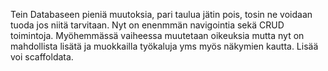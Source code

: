 Tein Databaseen pieniä muutoksia, pari taulua jätin pois, tosin ne voidaan tuoda jos niitä tarvitaan.
Nyt on enenmmän navigointia sekä CRUD toimintoja.
Myöhemmässä vaiheessa muutetaan oikeuksia mutta nyt on mahdollista lisätä ja muokkailla työkaluja yms myös näkymien kautta.
Lisää voi scaffoldata.
